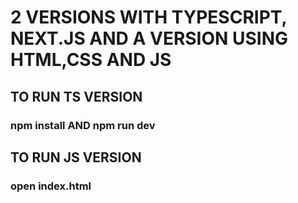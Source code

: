 # 2 VERSIONS WITH TYPESCRIPT, NEXT.JS AND A VERSION USING HTML,CSS AND JS
## TO RUN TS VERSION
### npm install AND npm run dev
## TO RUN JS VERSION
### open index.html
